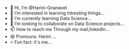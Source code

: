 - 👋 Hi, I’m @Harini-Gnanavel
- 👀 I’m interested in learning intresting things...
- 🌱 I’m currently learning  Data Science...
- 💞️ I’m looking to collaborate on Data Science projects...
- 📫 How to reach me Through my mail,linkedIn...
- 😄 Pronouns: Harini ...
- ⚡ Fun fact: it's me...

<!---
Harini-Gnanavel/Harini-Gnanavel is a ✨ special ✨ repository because its `README.md` (this file) appears on your GitHub profile.
You can click the Preview link to take a look at your changes.
--->
